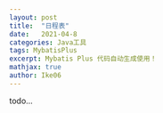 ```yaml
---
layout: post
title:  "日程表"
date:   2021-04-8
categories: Java工具
tags: MybatisPlus
excerpt: Mybatis Plus 代码自动生成使用！
mathjax: true
author: Ike06
---
```


todo...
